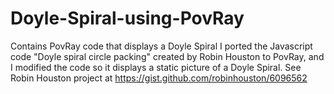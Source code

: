 # Doyle-Spiral-using-PovRay
Contains PovRay code that displays a Doyle Spiral
I ported the Javascript code "Doyle spiral circle packing" created by Robin Houston to PovRay, and I modified the code so it displays a static picture of a Doyle Spiral.
See Robin Houston project at https://gist.github.com/robinhouston/6096562
